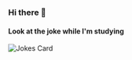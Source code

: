 ### Hi there 👋
#### Look at the joke while I'm studying

![Jokes Card](https://readme-jokes.vercel.app/api)
